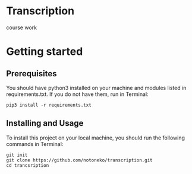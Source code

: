 # Transcription
course work 

# Getting started
## Prerequisites
You should have python3 installed on your machine and modules listed in requirements.txt. If you do not have them, run in Terminal:

```
pip3 install -r requirements.txt
```

## Installing and Usage
To install this project on your local machine, you should run the following commands in Terminal:

```
git init
git clone https://github.com/notoneko/transcription.git
cd trancsription
```


